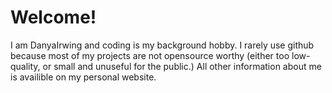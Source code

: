 # Welcome!
I am DanyaIrwing and coding is my background hobby.
I rarely use github because most of my projects are not opensource worthy (either too low-quality, or small and unuseful for the public.)
All other information about me is availible on my personal website.
